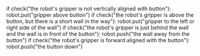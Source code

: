 

if check("the robot's gripper is not vertically aligned with button"):
    robot.put("gripper above button")
if check("the robot's gripper is above the button, but there is a short wall in the way"):
    robot.put("gripper to the left or right side of the wall")
if check("the robot's gripper is just behind the wall and the wall is in front of the button"):
    robot.push("the wall away from the button")
if check("the robot's gripper is forward aligned with the button"):
    robot.push("the button down")